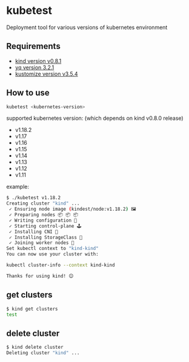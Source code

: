 # kubetest

Deployment tool for various versions of kubernetes environment

## Requirements

- [kind version v0.8.1](https://github.com/kubernetes-sigs/kind/releases/tag/v0.8.1)
- [yq version 3.2.1](https://github.com/mikefarah/yq/releases/tag/3.2.1)
- [kustomize version v3.5.4](https://github.com/kubernetes-sigs/kustomize/releases/tag/kustomize%2Fv3.5.4)

## How to use

```bash
kubetest <kubernetes-version>
```

supported kubernetes version: (which depends on kind v0.8.0 release)
- v1.18.2
- v1.17
- v1.16
- v1.15
- v1.14
- v1.13
- v1.12
- v1.11

example:

```bash
$ ./kubetest v1.18.2
Creating cluster "kind" ...
 ✓ Ensuring node image (kindest/node:v1.18.2) 🖼
 ✓ Preparing nodes 📦 📦 📦
 ✓ Writing configuration 📜
 ✓ Starting control-plane 🕹️
 ✓ Installing CNI 🔌
 ✓ Installing StorageClass 💾
 ✓ Joining worker nodes 🚜
Set kubectl context to "kind-kind"
You can now use your cluster with:

kubectl cluster-info --context kind-kind

Thanks for using kind! 😊
```

## get clusters

```bash
$ kind get clusters
test
```

## delete cluster

```bash
$ kind delete cluster
Deleting cluster "kind" ...
```

